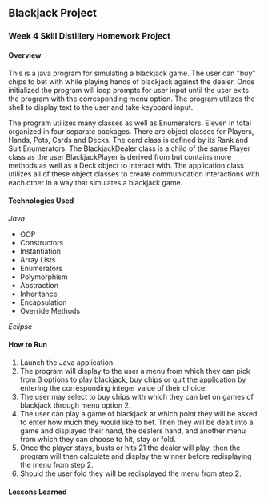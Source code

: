 
## Blackjack Project
### Week 4 Skill Distillery Homework Project

#### Overview
This is a java program for simulating a blackjack game. The user can "buy" chips to bet with while playing hands of blackjack against the dealer.
Once initialized the program will loop prompts for user input until the user exits the program with the corresponding menu option. The program utilizes the shell to display text to the user and take keyboard input. 

The program utilizes many classes as well as Enumerators. Eleven in total organized in four separate packages. There are object classes for Players, Hands, Pots, Cards and Decks. The card class is defined by its Rank and Suit Enumerators. The BlackjackDealer class is a child of the same Player class as the user BlackjackPlayer is derived from but contains more methods as well as a Deck object to interact with. The application class utilizes all of these object classes to create communication interactions with each other in a way that simulates a blackjack game.

#### Technologies Used
_Java_ 
- OOP
- Constructors
- Instantiation 
- Array Lists
- Enumerators
- Polymorphism
- Abstraction
- Inheritance
- Encapsulation
- Override Methods

_Eclipse_

#### How to Run
1. Launch the Java application.
2. The program will display to the user a menu from which they can pick from 3 options to play blackjack, buy chips or quit the application by entering the corresponding integer value of their choice.
3. The user may select to buy chips with which they can bet on games of blackjack through menu option 2.
4. The user can play a game of blackjack at which point they will be asked to enter how much they would like to bet. Then they will be dealt into a game and displayed their hand, the dealers hand, and another menu from which they can choose to hit, stay or fold.
5. Once the player stays, busts or hits 21 the dealer will play, then the program will then calculate and display the winner before redisplaying the menu from step 2.
6. Should the user fold they will be redisplayed the menu from step 2.

#### Lessons Learned



